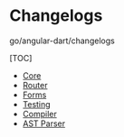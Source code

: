 # Changelogs

go/angular-dart/changelogs

[TOC]

<!--*
# Document freshness: For more information, see go/fresh-source.
freshness: { owner: 'matanl' reviewed: '2019-04-23' }
*-->

*   [Core](/third_party/dart_src/angular/angular/g3doc/CHANGELOG.md)
*   [Router](/third_party/dart_src/angular/angular_router/g3doc/CHANGELOG.md)
*   [Forms](/third_party/dart_src/angular/angular_forms/g3doc/CHANGELOG.md)
*   [Testing](/third_party/dart_src/angular/angular_test/g3doc/CHANGELOG.md)
*   [Compiler](/third_party/dart_src/angular/angular_compiler/g3doc/CHANGELOG.md)
*   [AST Parser](/third_party/dart_src/angular/angular_ast/g3doc/CHANGELOG.md)
